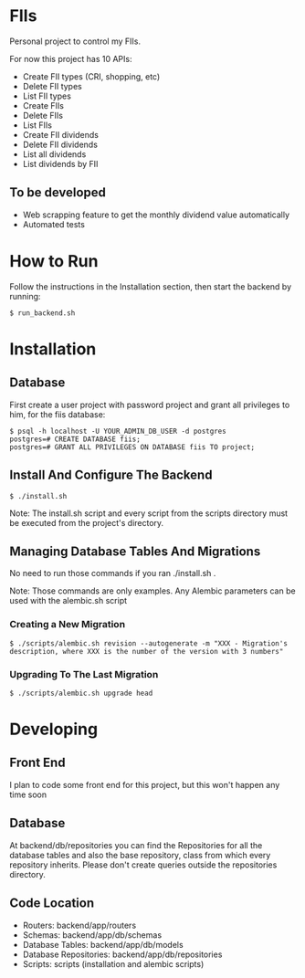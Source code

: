 # FIIs
Personal project to control my FIIs.

For now this project has 10 APIs:
 - Create FII types (CRI, shopping, etc)
 - Delete FII types
 - List FII types
 - Create FIIs
 - Delete FIIs
 - List FIIs
 - Create FII dividends
 - Delete FII dividends
 - List all dividends
 - List dividends by FII


## To be developed
 - Web scrapping feature to get the monthly dividend value automatically
 - Automated tests


# How to Run
Follow the instructions in the Installation section, then start the backend
by running:

```
$ run_backend.sh
```

# Installation

## Database
First create a user project with password project and grant
all privileges to him, for the fiis database:

```
$ psql -h localhost -U YOUR_ADMIN_DB_USER -d postgres
postgres=# CREATE DATABASE fiis;
postgres=# GRANT ALL PRIVILEGES ON DATABASE fiis TO project;
```


## Install And Configure The Backend
```
$ ./install.sh
```

Note: The install.sh script and every script from the scripts
directory must be executed from the project's directory.


## Managing Database Tables And Migrations
No need to run those commands if you ran ./install.sh .

Note: Those commands are only examples. Any Alembic parameters
can be used with the alembic.sh script


### Creating a New Migration
```
$ ./scripts/alembic.sh revision --autogenerate -m "XXX - Migration's
description, where XXX is the number of the version with 3 numbers"
```


### Upgrading To The Last Migration
```
$ ./scripts/alembic.sh upgrade head
```


# Developing

## Front End
I plan to code some front end for this project, but this won't happen any time soon


## Database
At backend/db/repositories you can find the Repositories for all the database tables
and also the base repository, class from which every repository inherits. Please
don't create queries outside the repositories directory.


## Code Location
 - Routers: backend/app/routers
 - Schemas: backend/app/db/schemas
 - Database Tables: backend/app/db/models
 - Database Repositories: backend/app/db/repositories
 - Scripts: scripts (installation and alembic scripts)

